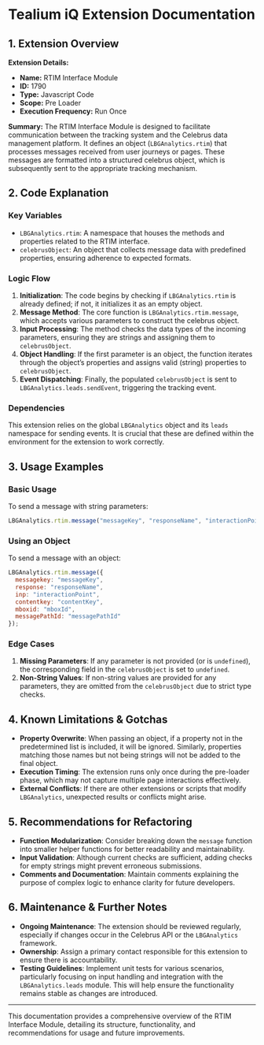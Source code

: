 # Tealium iQ Extension Documentation

## 1. Extension Overview
**Extension Details:**
- **Name:** RTIM Interface Module
- **ID:** 1790
- **Type:** Javascript Code
- **Scope:** Pre Loader
- **Execution Frequency:** Run Once

**Summary:**
The RTIM Interface Module is designed to facilitate communication between the tracking system and the Celebrus data management platform. It defines an object (`LBGAnalytics.rtim`) that processes messages received from user journeys or pages. These messages are formatted into a structured celebrus object, which is subsequently sent to the appropriate tracking mechanism.

## 2. Code Explanation

### Key Variables
- `LBGAnalytics.rtim`: A namespace that houses the methods and properties related to the RTIM interface.
- `celebrusObject`: An object that collects message data with predefined properties, ensuring adherence to expected formats.

### Logic Flow
1. **Initialization**: The code begins by checking if `LBGAnalytics.rtim` is already defined; if not, it initializes it as an empty object.
2. **Message Method**: The core function is `LBGAnalytics.rtim.message`, which accepts various parameters to construct the celebrus object.
3. **Input Processing**: The method checks the data types of the incoming parameters, ensuring they are strings and assigning them to `celebrusObject`.
4. **Object Handling**: If the first parameter is an object, the function iterates through the object’s properties and assigns valid (string) properties to `celebrusObject`.
5. **Event Dispatching**: Finally, the populated `celebrusObject` is sent to `LBGAnalytics.leads.sendEvent`, triggering the tracking event.

### Dependencies
This extension relies on the global `LBGAnalytics` object and its `leads` namespace for sending events. It is crucial that these are defined within the environment for the extension to work correctly.

## 3. Usage Examples

### Basic Usage
To send a message with string parameters:
```javascript
LBGAnalytics.rtim.message("messageKey", "responseName", "interactionPoint", "contentKey", "mboxId", "messagePathId");
```

### Using an Object
To send a message with an object:
```javascript
LBGAnalytics.rtim.message({
  messagekey: "messageKey",
  response: "responseName",
  inp: "interactionPoint",
  contentkey: "contentKey",
  mboxid: "mboxId",
  messagePathId: "messagePathId"
});
```

### Edge Cases
1. **Missing Parameters**: If any parameter is not provided (or is `undefined`), the corresponding field in the `celebrusObject` is set to `undefined`.
2. **Non-String Values**: If non-string values are provided for any parameters, they are omitted from the `celebrusObject` due to strict type checks.

## 4. Known Limitations & Gotchas
- **Property Overwrite**: When passing an object, if a property not in the predetermined list is included, it will be ignored. Similarly, properties matching those names but not being strings will not be added to the final object.
- **Execution Timing**: The extension runs only once during the pre-loader phase, which may not capture multiple page interactions effectively.
- **External Conflicts**: If there are other extensions or scripts that modify `LBGAnalytics`, unexpected results or conflicts might arise.

## 5. Recommendations for Refactoring
- **Function Modularization**: Consider breaking down the `message` function into smaller helper functions for better readability and maintainability.
- **Input Validation**: Although current checks are sufficient, adding checks for empty strings might prevent erroneous submissions.
- **Comments and Documentation**: Maintain comments explaining the purpose of complex logic to enhance clarity for future developers.

## 6. Maintenance & Further Notes
- **Ongoing Maintenance**: The extension should be reviewed regularly, especially if changes occur in the Celebrus API or the `LBGAnalytics` framework.
- **Ownership**: Assign a primary contact responsible for this extension to ensure there is accountability.
- **Testing Guidelines**: Implement unit tests for various scenarios, particularly focusing on input handling and integration with the `LBGAnalytics.leads` module. This will help ensure the functionality remains stable as changes are introduced.

---

This documentation provides a comprehensive overview of the RTIM Interface Module, detailing its structure, functionality, and recommendations for usage and future improvements.